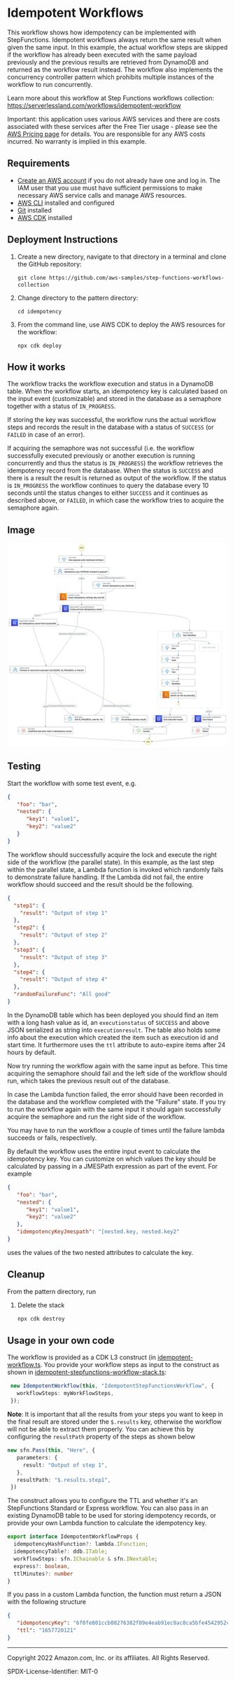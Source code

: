 # Idempotent Workflows

This workflow shows how idempotency can be implemented with StepFunctions. Idempotent workflows always return the same result
when given the same input. In this example, the actual workflow steps are skipped if the workflow has already been executed
with the same payload previously and the previous results are retrieved from DynamoDB and returned as the workflow result instead.
The workflow also implements the concurrency controller pattern which prohibits multiple instances of the workflow to
run concurrently.

Learn more about this workflow at Step Functions workflows collection: https://serverlessland.com/workflows/idempotent-workflow

Important: this application uses various AWS services and there are costs associated with these services after the Free Tier usage - please see the [AWS Pricing page](https://aws.amazon.com/pricing/) for details. You are responsible for any AWS costs incurred. No warranty is implied in this example.

## Requirements

* [Create an AWS account](https://portal.aws.amazon.com/gp/aws/developer/registration/index.html) if you do not already have one and log in. The IAM user that you use must have sufficient permissions to make necessary AWS service calls and manage AWS resources.
* [AWS CLI](https://docs.aws.amazon.com/cli/latest/userguide/install-cliv2.html) installed and configured
* [Git](https://git-scm.com/book/en/v2/Getting-Started-Installing-Git) installed
* [AWS CDK](https://docs.aws.amazon.com/en_en/cdk/v2/guide/getting_started.html#getting_started_install) installed

## Deployment Instructions

1. Create a new directory, navigate to that directory in a terminal and clone the GitHub repository:
    ``` 
    git clone https://github.com/aws-samples/step-functions-workflows-collection
    ```
2. Change directory to the pattern directory:
    ```
    cd idempotency
    ```
3. From the command line, use AWS CDK to deploy the AWS resources for the workflow:
    ```
    npx cdk deploy
    ```

## How it works

The workflow tracks the workflow execution and status in a DynamoDB table. When the workflow starts,
an idempotency key is calculated based on the input event (customizable) and stored in the database as a semaphore
together with a status of `IN_PROGRESS`. 

If storing the key was successful, the workflow runs the actual workflow
steps and records the result in the database with a status of `SUCCESS` (or `FAILED` in case of an error).

If acquiring the semaphore was not successful (i.e. the workflow successfully executed previously or another execution is
running concurrently and thus the status is `IN_PROGRESS`) the workflow retrieves the idempotency record from the database.
When the status is `SUCCESS` and there is a result the result is returned as output of the workflow. If the status is `IN_PROGRESS`
the workflow continues to query the database every 10 seconds until the status changes to either `SUCCESS` and it
continues as described above, or `FAILED`, in which case the workflow tries to acquire the semaphore again.

## Image
![image](./resources/statemachine.png)

## Testing

Start the workflow with some test event, e.g.
```json
{
   "foo": "bar",
   "nested": {
      "key1": "value1",
      "key2": "value2"
   }
} 
```

The workflow should successfully acquire the lock and execute the right side of the workflow (the parallel state). In
this example, as the last step within the parallel state, a Lambda function is invoked which randomly fails to demonstrate
failure handling. If the Lambda did not fail, the entire workflow should succeed and the result should be the following.
```json
{
  "step1": {
    "result": "Output of step 1"
  },
  "step2": {
    "result": "Output of step 2"
  },
  "step3": {
    "result": "Output of step 3"
  },
  "step4": {
    "result": "Output of step 4"
  },
  "randomFailureFunc": "All good"
}
```

In the DynamoDB table which has been deployed you should find an item with a long hash value as id, an `executionstatus` of
`SUCCESS` and above JSON serialized as string into `executionresult`. The table also holds some info about the execution
which created the item such as execution id and start time. It furthermore uses the `ttl` attribute to auto-expire items
after 24 hours by default.

Now try running the workflow again with the same input as before. This time acquiring the semaphore should fail and the
left side of the workflow should run, which takes the previous result out of the database.

In case the Lambda function failed, the error should have been recorded in the database and the workflow completed with the
"Failure" state. If you try to run the workflow again with the same input it should again successfully acquire the semaphore
and run the right side of the workflow.

You may have to run the workflow a couple of times until the failure lambda succeeds or fails, respectively.

By default the workflow uses the entire input event to calculate the idempotency key. You can customize on which values
the key should be calculated by passing in a JMESPath expression as part of the event. For example
```json
{
   "foo": "bar",
   "nested": {
      "key1": "value1",
      "key2": "value2"
   },
   "idempotencyKeyJmespath": "[nested.key, nested.key2"
} 
```
uses the values of the two nested attributes to calculate the key.


## Cleanup

From the pattern directory, run
 
1. Delete the stack
    ```bash
    npx cdk destroy
    ```

## Usage in your own code

The workflow is provided as a CDK L3 construct (in [idempotent-workflow.ts](lib/idempotent-workflow.ts). You provide your workflow steps as input to the construct as shown in
[idempotent-stepfunctions-workflow-stack.ts](lib/idempotent-stepfunctions-workflow-stack.ts):

```typescript
 new IdempotentWorkflow(this, "IdempotentStepfunctionsWorkflow", {
   workflowSteps: myWorkFlowSteps,
 });
```

**Note**: It is important that all the results from your steps you want to keep in the final result are stored
under the `$.results` key, otherwise the workflow will not be able to extract them properly. You can achieve this
by configuring the `resultPath` property of the steps as shown below
```typescript
new sfn.Pass(this, "Here", {
   parameters: {
     result: "Output of step 1",
   },
   resultPath: "$.results.step1",
 })
```


The construct allows you to configure the TTL and whether it's an StepFunctions Standard or Express workflow. You
can also pass in an existing DynamoDB table to be used for storing idempotency records, or provide your own Lambda
function to calculate the idempotency key.

```typescript
export interface IdempotentWorkflowProps {
  idempotencyHashFunction?: lambda.IFunction;
  idempotencyTable?: ddb.ITable;
  workflowSteps: sfn.IChainable & sfn.INextable;
  express?: boolean,
  ttlMinutes?: number
}
```

If you pass in a custom Lambda function, the function must return a JSON with the following structure
```json
{
   "idempotencyKey": "6f0fe801ccb08276382f09e4eab91ec8ac8ca5bfe4542952c9d9c9bc77793183",
   "ttl": "1657720121"
}
```

----
Copyright 2022 Amazon.com, Inc. or its affiliates. All Rights Reserved.

SPDX-License-Identifier: MIT-0
